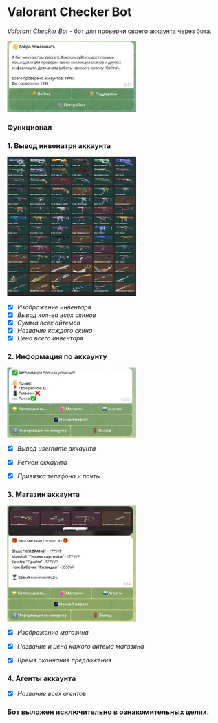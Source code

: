 # Valorant Checker Bot

*Valorant Checker Bot* - бот для проверки своего аккаунта через бота.

<img src='./images/start.jpg' width=300 height=auto>

### Функционал

### 1. Вывод инвенатря аккаунта

<img src='./images/skins.jpg' width=300 height=auto>

  + [x] *Изображение инвентаря*
  + [x] *Вывод кол-ва всех скинов*
  + [x] *Сумма всех айтемов*
  + [x] *Название каждого скина*
  + [x] *Цена всего инвентаря*
  
### 2. Информация по аккаунту

<img src='./images/info.jpg' width=300 height=auto>

  + [x] *Вывод username аккаунта*
  + [x] *Регион аккаунта*
  + [x] *Привязка телефона и почты*


### 3. Магазин аккаунта

<img src='./images/shop.jpg' width=300 height=auto>

  + [x] *Изображение магазина*
  + [x] *Название и цена кажого айтема магазина* 
  + [x] *Время окончания предложения* 
  

### 4. Агенты аккаунта
  + [x] *Название всех агентов*


### Бот выложен исключительно в ознакомительных целях.
